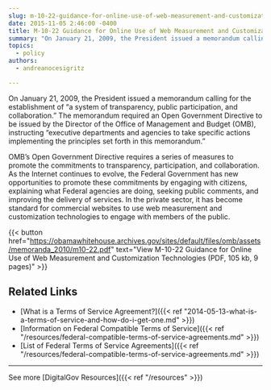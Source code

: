```yaml
---
slug: m-10-22-guidance-for-online-use-of-web-measurement-and-customization-technologies
date: 2015-11-05 2:46:00 -0400
title: M-10-22 Guidance for Online Use of Web Measurement and Customization Technologies
summary: "On January 21, 2009, the President issued a memorandum calling for the establishment of &ldquo;a system of transparency, public participation, and collaboration.&rdquo; The memorandum required an Open Government Directive to be issued by the Director of the Office of Management and Budget (OMB), instructing &ldquo;executive departments and agencies to take specific actions implementing the principles"
topics:
  - policy
authors:
  - andreanocesigritz

---
```


On January 21, 2009, the President issued a memorandum calling for the establishment of “a system of transparency, public participation, and collaboration.” The memorandum required an Open Government Directive to be issued by the Director of the Office of Management and Budget (OMB), instructing “executive departments and agencies to take specific actions implementing the principles set forth in this memorandum.”

OMB’s Open Government Directive requires a series of measures to promote the commitments to transparency, participation, and collaboration. As the Internet continues to evolve, the Federal Government has new opportunities to promote these commitments by engaging with citizens, explaining what Federal agencies are doing, seeking public comments, and improving the delivery of services. In the private sector, it has become standard for commercial websites to use web measurement and customization technologies to engage with members of the public.

{{< button href="https://obamawhitehouse.archives.gov/sites/default/files/omb/assets/memoranda_2010/m10-22.pdf" text="View M-10-22 Guidance for Online Use of Web Measurement and Customization Technologies (PDF, 105 kb, 9 pages)" >}}

## Related Links

- [What is a Terms of Service Agreement?]({{< ref "2014-05-13-what-is-a-terms-of-service-and-how-do-i-get-one.md" >}})
- [Information on Federal Compatible Terms of Service]({{< ref "/resources/federal-compatible-terms-of-service-agreements.md" >}})
- [List of Federal Terms of Service Agreements]({{< ref "/resources/federal-compatible-terms-of-service-agreements.md" >}})

---

See more [DigitalGov Resources]({{< ref "/resources" >}})
